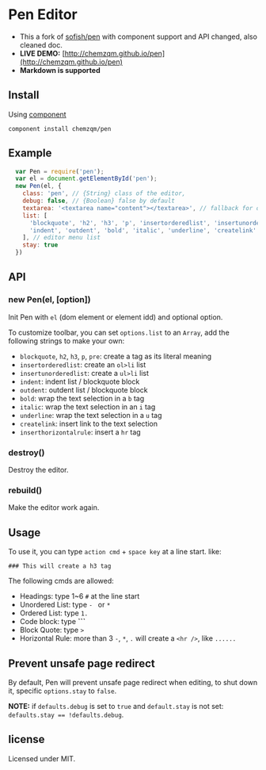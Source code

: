 # Pen Editor

- This a fork of [sofish/pen](http://sofish.github.io/pen/) with component support and API changed, also cleaned doc.
- **LIVE DEMO:** [http://chemzqm.github.io/pen](http://chemzqm.github.io/pen)
- **Markdown is supported**

## Install

Using [component](http://github.com/component/componet)

```
component install chemzqm/pen
```

## Example

``` js
  var Pen = require('pen');
  var el = document.getElementById('pen');
  new Pen(el, {
    class: 'pen', // {String} class of the editor,
    debug: false, // {Boolean} false by default
    textarea: '<textarea name="content"></textarea>', // fallback for old browsers
    list: [
      'blockquote', 'h2', 'h3', 'p', 'insertorderedlist', 'insertunorderedlist',
      'indent', 'outdent', 'bold', 'italic', 'underline', 'createlink'
    ], // editor menu list
    stay: true
  })
```

## API

### new Pen(el, [option])

Init Pen with `el` (dom element or element idd) and optional option.

To customize toolbar, you can set `options.list` to an `Array`, add the following strings to make your own:

- `blockquote`, `h2`, `h3`, `p`, `pre`: create a tag as its literal meaning
- `insertorderedlist`: create an `ol>li` list
- `insertunorderedlist`: create a `ul>li` list
- `indent`: indent list / blockquote block
- `outdent`: outdent list / blockquote block
- `bold`: wrap the text selection in a `b` tag
- `italic`: wrap the text selection in an `i` tag
- `underline`: wrap the text selection in a `u` tag
- `createlink`: insert link to the text selection
- `inserthorizontalrule`: insert a `hr` tag

### destroy()

Destroy the editor.

### rebuild()

Make the editor work again.


## Usage
To use it, you can type `action cmd` + `space key` at a line start. like: 

```
### This will create a h3 tag
```

The following cmds are allowed: 

- Headings: type 1~6 `#` at the line start
- Unordered List: type `- ` or `* `
- Ordered List: type `1. `
- Code block: type **\`\`\`**
- Block Quote: type `> `
- Horizontal Rule: more than 3 `-`, `*`, `.` will create a `<hr />`, like `......`

## Prevent unsafe page redirect

By default, Pen will prevent unsafe page redirect when editing, to shut down it, specific `options.stay` to `false`.

__NOTE:__ if `defaults.debug` is set to `true` and `default.stay` is not set: `defaults.stay == !defaults.debug`.

## license

Licensed under MIT.
